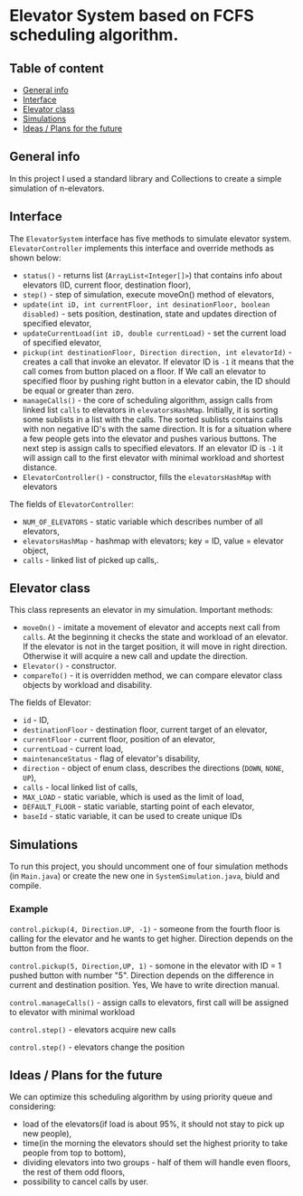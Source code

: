 # Elevator System based on FCFS scheduling algorithm.
## Table of content
* [General info](#general-info)
* [Interface](#interface)
* [Elevator class](#elevator-class)
* [Simulations](#simulations)
* [Ideas / Plans for the future](#ideas-/-Plans-for-the-future)

## General info
In this project I used a standard library and Collections to create a simple simulation of n-elevators.
	
## Interface
The `ElevatorSystem` interface has five methods to simulate elevator system. `ElevatorController` implements this interface and override methods as shown below:
* `status()` - returns list (`ArrayList<Integer[]>`) that contains info about elevators (ID, current floor, destination floor),
* `step()` - step of simulation, execute moveOn() method of elevators,
* `update(int iD, int currentFloor, int desinationFloor, boolean disabled)` - sets position, destination, state and updates direction of specified elevator,
* `updateCurrentLoad(int iD, double currentLoad)` - set the current load of specified elevator,
* `pickup(int destinationFloor, Direction direction, int elevatorId)` - creates a call that invoke an elevator. If elevator ID is `-1` it means that the call comes from button placed on a floor. If We call an elevator to specified floor by pushing right button in a elevator cabin, the ID should be equal or greater than zero. 
* `manageCalls()` - the core of scheduling algorithm, assign calls from linked list `calls` to elevators in `elevatorsHashMap`. Initially, it is sorting some sublists in a list with the calls. The sorted sublists contains calls with non negative ID's with the same direction. It is for a situation where a few people gets into the elevator and pushes various buttons. The next step is assign calls to specified  elevators. If an elevator ID is `-1` it will assign call to the first elevator with minimal workload and shortest distance.
* `ElevatorController()` - constructor, fills the `elevatorsHashMap` with elevators

The fields of `ElevatorController`:
* `NUM_OF_ELEVATORS` - static variable which describes number of all elevators,
* `elevatorsHashMap` - hashmap with elevators; key = ID, value = elevator object,
* `calls` - linked list of picked up calls,.

## Elevator class
This class represents an elevator in my simulation. Important methods:
* `moveOn()` - imitate a movement of elevator and accepts next call from `calls`. At the beginning it checks the state and workload of an elevator. If the elevator is not in the target position, it will move in right direction. Otherwise it will acquire a new call and update the direction. 
* `Elevator()` - constructor.
* `compareTo()` - it is overridden method, we can compare elevator class objects by workload and disability.


The fields of Elevator:
* `id` - ID,
* `destinationFloor` - destination floor, current target of an elevator,
* `currentFloor` - current floor, position of an elevator,
* `currentLoad` - current load,
* `maintenanceStatus` - flag of elevator's disability,
* `direction` - object of enum class, describes the directions (`DOWN`, `NONE`, `UP`),
* `calls` - local linked list of calls,
* `MAX_LOAD` - static variable, which is used as the limit of load,
* `DEFAULT_FLOOR` - static variable, starting point of each elevator,
* `baseId` - static variable, it can be used to create unique IDs



	
## Simulations
To run this project, you should uncomment one of four simulation methods (in `Main.java`) or create the new one in `SystemSimulation.java`, biuld and compile.

### Example
`control.pickup(4, Direction.UP, -1)` - someone from the fourth floor is calling for the elevator and he wants to get higher. Direction depends on the button from the floor.

`control.pickup(5, Direction,UP, 1)` - somone in the elevator with ID = 1 pushed button with number "5". Direction depends on the difference in current and destination position. Yes, We have to write direction manual.

`control.manageCalls()` - assign calls to elevators, first call will be assigned to elevator with minimal workload

`control.step()` - elevators acquire new calls

`control.step()` - elevators change the position



## Ideas / Plans for the future
We can optimize this scheduling algorithm by using priority queue and considering:
* load of the elevators(if load is about 95%, it should not stay to pick up new people),
* time(in the morning the elevators should set the highest priority to take people from top to bottom),
* dividing elevators into two groups - half of them will handle even floors, the rest of them odd floors,
* possibility to cancel calls by user.
